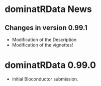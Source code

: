# dominatRData News

## Changes in version 0.99.1
- Modification  of the Description
- Modification of the vignettes!

# dominatRData 0.99.0

-   Initial Bioconductor submission.
